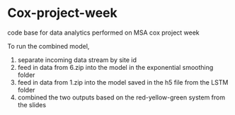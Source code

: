 # Cox-project-week
code base for data analytics performed on MSA cox project week

To run the combined model,
1) separate incoming data stream by site id
2) feed in data from 6.zip into the model in the exponential smoothing folder
3) feed in data from 1.zip into the model saved in the h5 file from the LSTM folder
4) combined the two outputs based on the red-yellow-green system from the slides

